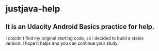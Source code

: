 # justjava-help


## It is an Udacity Android Basics practice for help.
I couldn't find my original starting code, so I decided to build a stable version. I hope it helps and you can continue your study.

